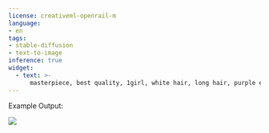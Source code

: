 ```yaml
---
license: creativeml-openrail-m
language:
- en
tags:
- stable-diffusion
- text-to-image
inference: true
widget:
  - text: >-
      masterpiece, best quality, 1girl, white hair, long hair, purple eyes, looking at viewer
---
```


Example Output:

![](https://huggingface.co/andite/mignon-diffusion/resolve/main/example_images/00003-1980318567-best%20quality%2C.png)